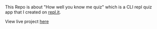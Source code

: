 This Repo is about "How well you know me quiz" which is a CLI repl quiz app that I created on [repl.it](https://replit.com).

View live project [here](https://replit.com/@rdrahuldhiman/markOnefinal?embed=true#index.js)
